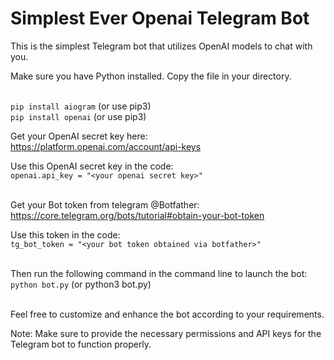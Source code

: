 # Simplest Ever Openai Telegram Bot

This is the simplest Telegram bot that utilizes OpenAI models to chat with you.

Make sure you have Python installed. Copy the file in your directory.


<br>`pip install aiogram` (or use pip3)
<br>`pip install openai` (or use pip3)

Get your OpenAI secret key here:
<br>https://platform.openai.com/account/api-keys

Use this OpenAI secret key in the code:
<br>`openai.api_key = "<your openai secret key>"`


<br>Get your Bot token from telegram @Botfather:
<br>https://core.telegram.org/bots/tutorial#obtain-your-bot-token

Use this token in the code:
<br>`tg_bot_token = "<your bot token obtained via botfather>"`

<br>Then run the following command in the command line to launch the bot:
<br>`python bot.py` (or python3 bot.py)

<br>Feel free to customize and enhance the bot according to your requirements.

Note: Make sure to provide the necessary permissions and API keys for the Telegram bot to function properly.


